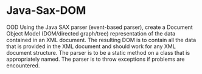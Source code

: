 # Java-Sax-DOM
OOD 
Using the Java SAX parser (event-based parser), create a Document Object Model (DOM/directed graph/tree) representation of the data contained in an XML document. The resulting DOM is to contain all the data that is provided in the XML document and should work for any XML document structure. The parser is to be a static method on a class that is appropriately named. The parser is to throw exceptions if problems are encountered.
